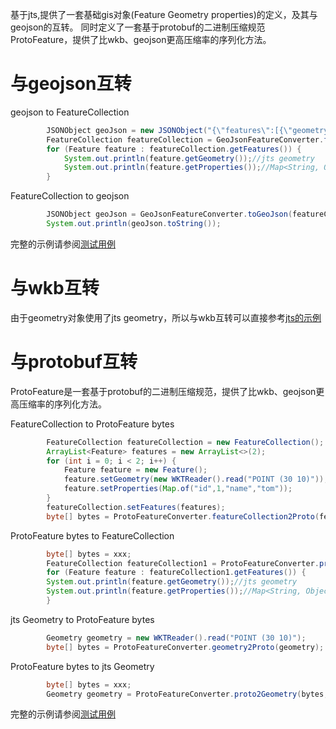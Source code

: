 基于jts,提供了一套基础gis对象(Feature Geometry properties)的定义，及其与geojson的互转。
同时定义了一套基于protobuf的二进制压缩规范ProtoFeature，提供了比wkb、geojson更高压缩率的序列化方法。


# 与geojson互转
geojson to FeatureCollection
```java
        JSONObject geoJson = new JSONObject("{\"features\":[{\"geometry\":{\"coordinates\":[30,10],\"type\":\"Point\"},\"type\":\"Feature\",\"properties\":{\"id\":1}},{\"geometry\":{\"coordinates\":[[30,10],[10,30],[40,40]],\"type\":\"LineString\"},\"type\":\"Feature\",\"properties\":{\"name\":\"hello\"}}],\"type\":\"FeatureCollection\"}");
        FeatureCollection featureCollection = GeoJsonFeatureConverter.fromGeoJsonFeatureCollection(geoJson, SampleData.geometryFactory);
        for (Feature feature : featureCollection.getFeatures()) {
            System.out.println(feature.getGeometry());//jts geometry
            System.out.println(feature.getProperties());//Map<String, Object>
        }
```
FeatureCollection to geojson
```java
        JSONObject geoJson = GeoJsonFeatureConverter.toGeoJson(featureCollection);
        System.out.println(geoJson.toString());
```
完整的示例请参阅[测试用例](src/test/java/org/wowtools/giscat/vector/pojo/converter/GeoJsonFeatureConverterTest.java)


# 与wkb互转
由于geometry对象使用了jts geometry，所以与wkb互转可以直接参考[jts的示例](https://github.com/locationtech/jts/blob/master/modules/core/src/test/java/org/locationtech/jts/io/WKTReadWriteTest.java)

# 与protobuf互转
ProtoFeature是一套基于protobuf的二进制压缩规范，提供了比wkb、geojson更高压缩率的序列化方法。

FeatureCollection to ProtoFeature bytes
```java
        FeatureCollection featureCollection = new FeatureCollection();
        ArrayList<Feature> features = new ArrayList<>(2);
        for (int i = 0; i < 2; i++) {
            Feature feature = new Feature();
            feature.setGeometry(new WKTReader().read("POINT (30 10)"));
            feature.setProperties(Map.of("id",1,"name","tom"));
        }
        featureCollection.setFeatures(features);
        byte[] bytes = ProtoFeatureConverter.featureCollection2Proto(featureCollection);
```
ProtoFeature bytes to FeatureCollection
```java
        byte[] bytes = xxx;
        FeatureCollection featureCollection1 = ProtoFeatureConverter.proto2featureCollection(bytes, SampleData.geometryFactory);
        for (Feature feature : featureCollection1.getFeatures()) {
        System.out.println(feature.getGeometry());//jts geometry
        System.out.println(feature.getProperties());//Map<String, Object>
        }
```
jts Geometry to ProtoFeature bytes
```java
        Geometry geometry = new WKTReader().read("POINT (30 10)");
        byte[] bytes = ProtoFeatureConverter.geometry2Proto(geometry);
```
ProtoFeature bytes to jts Geometry
```java
        byte[] bytes = xxx;
        Geometry geometry = ProtoFeatureConverter.proto2Geometry(bytes, SampleData.geometryFactory);
```
完整的示例请参阅[测试用例](src/test/java/org/wowtools/giscat/vector/pojo/converter/ProtoFeatureConverterTest.java)
